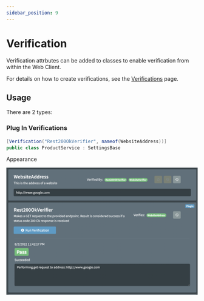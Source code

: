 ```yaml
---
sidebar_position: 9
---
```


# Verification

Verification attrbutes can be added to classes to enable verification from within the Web Client.

For details on how to create verifications, see the [Verifications](http://www.figsettings.com/docs/features/verifications) page.

## Usage

There are 2 types:

### Plug In Verifications

```csharp
[Verification("Rest200OkVerifier", nameof(WebsiteAddress))]
public class ProductService : SettingsBase
```

Appearance

![image-20220802234242307](../../../static/img/setting-verifier.png)



